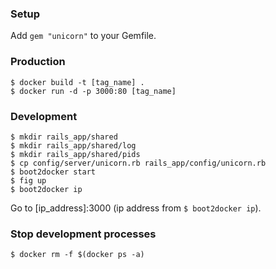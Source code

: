### Setup
Add `gem "unicorn"` to your Gemfile.

### Production
```
$ docker build -t [tag_name] .
$ docker run -d -p 3000:80 [tag_name]
```

### Development
```
$ mkdir rails_app/shared
$ mkdir rails_app/shared/log
$ mkdir rails_app/shared/pids
$ cp config/server/unicorn.rb rails_app/config/unicorn.rb
$ boot2docker start
$ fig up
$ boot2docker ip
```
Go to [ip_address]:3000 (ip address from `$ boot2docker ip`).

### Stop development processes
```
$ docker rm -f $(docker ps -a)
```
